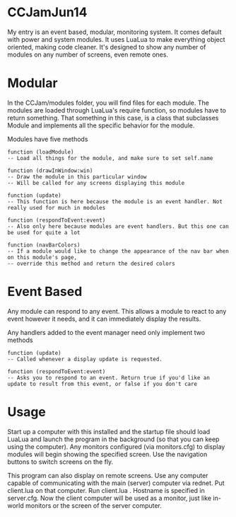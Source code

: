 CCJamJun14
==========

My entry is an event based, modular, monitoring system. It comes default with power and system modules. It uses LuaLua to make everything object oriented, making code cleaner. It's designed to show any number of modules on any number of screens, even remote ones.

Modular
=======

In the CCJam/modules folder, you will find files for each module. The modules are loaded through LuaLua's require function, so modules have to return something. That something in this case, is a class that subclasses Module and implements all the specific behavior for the module.

Modules have five methods

```
function (loadModule)
-- Load all things for the module, and make sure to set self.name

function (drawInWindow:win)
-- Draw the module in this particular window
-- Will be called for any screens displaying this module

function (update)
-- This function is here because the module is an event handler. Not really used for much in modules

function (respondToEvent:event)
-- Also only here because modules are event handlers. But this one can be used for quite a lot

function (navBarColors)
-- If a module would like to change the appearance of the nav bar when on this module's page,
-- override this method and return the desired colors
```

Event Based
===========

Any module can respond to any event. This allows a module to react to any event however it needs, and it can immediately display the results.

Any handlers added to the event manager need only implement two methods

```
function (update)
-- Called whenever a display update is requested.

function (respondToEvent:event)
-- Asks you to respond to an event. Return true if you'd like an update to result from this event, or false if you don't care
```

Usage
=====

Start up a computer with this installed and the startup file should load LuaLua and launch the program in the background (so that you can keep using the computer). Any monitors configured (via monitors.cfg) to display modules will begin showing the specified screen. Use the navigation buttons to switch screens on the fly.

This program can also display on remote screens. Use any computer capable of communicating with the main (server) computer via rednet. Put client.lua on that computer. Run client.lua <hostname>. Hostname is specified in server.cfg. Now the client computer will be used as a monitor, just like in-world monitors or the screen of the server computer.
